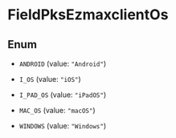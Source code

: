 

# FieldPksEzmaxclientOs

## Enum


* `ANDROID` (value: `"Android"`)

* `I_OS` (value: `"iOS"`)

* `I_PAD_OS` (value: `"iPadOS"`)

* `MAC_OS` (value: `"macOS"`)

* `WINDOWS` (value: `"Windows"`)



